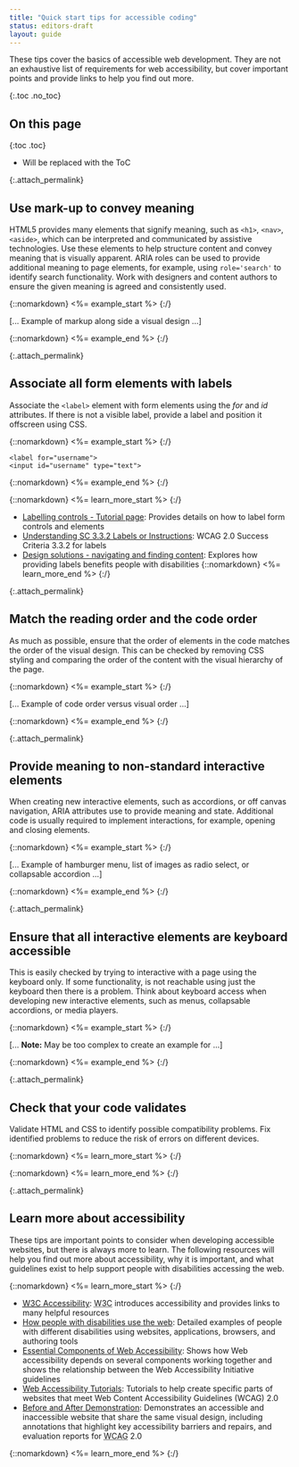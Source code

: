 ```yaml
---
title: "Quick start tips for accessible coding"
status: editors-draft
layout: guide
---
```


These tips cover the basics of accessible web development. They are not an exhaustive list of requirements for web accessibility, but cover important points and provide links to help you find out more.

{:.toc .no_toc}
## On this page

{:toc .toc}
* Will be replaced with the ToC

{:.attach_permalink}
## Use mark-up to convey meaning

HTML5 provides many elements that signify meaning, such as `<h1>`, `<nav>`, `<aside>`, which can be interpreted and communicated by assistive technologies. Use these elements to help structure content and convey meaning that is visually apparent. ARIA roles can be used to provide additional meaning to page elements, for example, using `role='search'` to identify search functionality. Work with designers and content authors to ensure the given meaning is agreed and consistently used.

{::nomarkdown}
<%= example_start %>
{:/}

[... Example of markup along side a visual design ...]

{::nomarkdown}
<%= example_end %>
{:/}


{:.attach_permalink}
## Associate all form elements with labels

Associate the `<label>` element with form elements using the *for* and *id* attributes. If there is not a visible label, provide a label and position it offscreen using CSS. 

{::nomarkdown}
<%= example_start %>
{:/}

    <label for="username">
    <input id="username" type="text">

{::nomarkdown}
<%= example_end %>
{:/}

{::nomarkdown}
<%= learn_more_start %>
{:/}

* [Labelling controls - Tutorial page](/WAI/tutorials/forms/labels/): Provides details on how to label form controls and elements
* [Understanding SC 3.3.2 Labels or Instructions](/TR/UNDERSTANDING-WCAG20/minimize-error-cues.html): WCAG 2.0 Success Criteria 3.3.2 for labels
* [Design solutions - navigating and finding content](/WAI/intro/people-use-web/browsing#navigation): Explores how providing labels benefits people with disabilities
{::nomarkdown}
<%= learn_more_end %>
{:/}

{:.attach_permalink}
## Match the reading order and the code order

As much as possible, ensure that the order of elements in the code matches the order of the visual design. This can be checked by removing CSS styling and comparing the order of the content with the visual hierarchy of the page.

{::nomarkdown}
<%= example_start %>
{:/}

[... Example of code order versus visual order ...]

{::nomarkdown}
<%= example_end %>
{:/}

{:.attach_permalink}
## Provide meaning to non-standard interactive elements 

When creating new interactive elements, such as accordions, or off canvas navigation, ARIA attributes use to provide meaning and state. Additional code is usually required to implement interactions, for example, opening and closing elements.

{::nomarkdown}
<%= example_start %>
{:/}

[... Example of hamburger menu, list of images as radio select, or collapsable accordion ...]

{::nomarkdown}
<%= example_end %>
{:/}

{:.attach_permalink}
## Ensure that all interactive elements are keyboard accessible

This is easily checked by trying to interactive with a page using the keyboard only. If some functionality, is not reachable using just the keyboard then there is a problem. Think about keyboard access when developing new interactive elements, such as menus, collapsable accordions, or media players.

{::nomarkdown}
<%= example_start %>
{:/}

[... **Note:** May be too complex to create an example for ...]

{::nomarkdown}
<%= example_end %>
{:/}

{:.attach_permalink}
## Check that your code validates

Validate HTML and CSS to identify possible compatibility problems. Fix identified problems to reduce the risk of errors on different devices.

{::nomarkdown}
<%= learn_more_start %>
{:/}

{::nomarkdown}
<%= learn_more_end %>
{:/}


{:.attach_permalink}
## Learn more about accessibility

These tips are important points to consider when developing accessible websites, but there is always more to learn. The following resources will help you find out more about accessibility, why it is important, and what guidelines exist to help support people with disabilities accessing the web.

{::nomarkdown}
<%= learn_more_start %>
{:/}

* [<abbr title="World Wide Web Consortium">W3C</abbr> Accessibility](/standards/webdesign/accessibility): <abbr title="World Wide Web Consortium">W3C</abbr> introduces accessibility and provides links to many helpful resources
* [How people with disabilities use the web](/WAI/intro/people-use-web): Detailed examples of people with different disabilities using websites, applications, browsers, and authoring tools
* [Essential Components of Web Accessibility](/WAI/intro/components.php):  Shows how Web accessibility depends on several components working together and shows the relationship between the Web Accessibility Initiative guidelines
* [Web Accessibility Tutorials](/WAI/tutorials/): Tutorials to help create specific parts of websites that meet Web Content Accessibility Guidelines (WCAG) 2.0
* [Before and After Demonstration](/WAI/demos/bad/): Demonstrates an accessible and inaccessible website that share the same visual design, including annotations that highlight key accessibility barriers and repairs, and evaluation reports for <abbr title="Web Content Accessibility Guidelines">WCAG</abbr> 2.0

{::nomarkdown}
<%= learn_more_end %>
{:/}